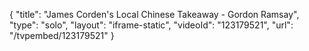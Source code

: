 {
    "title": "James Corden's Local Chinese Takeaway - Gordon Ramsay",
    "type": "solo",
    "layout": "iframe-static",
    "videoId": "123179521",
    "url": "\/tvpembed\/123179521"
}